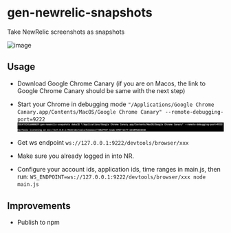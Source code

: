 # gen-newrelic-snapshots

Take NewRelic screenshots as snapshots

![image](https://user-images.githubusercontent.com/261283/48404138-99578700-e76a-11e8-9ab5-e84439fa4665.png)

## Usage

- Download Google Chrome Canary (if you are on Macos, the link to Google Chrome Canary should be same with the next step)


- Start your Chrome in debugging mode
`"/Applications/Google Chrome Canary.app/Contents/MacOS/Google Chrome Canary" --remote-debugging-port=9222`
![image](images/open-canary-debug.png)

- Get ws endpoint `ws://127.0.0.1:9222/devtools/browser/xxx`

- Make sure you already logged in into NR.

- Configure your account ids, application ids, time ranges in main.js, then run:
`WS_ENDPOINT=ws://127.0.0.1:9222/devtools/browser/xxx node main.js`

## Improvements
- Publish to npm
